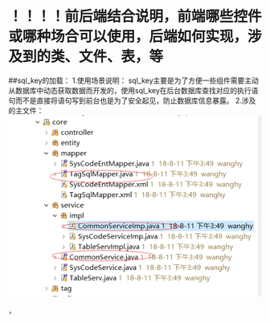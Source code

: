 # ！！！！前后端结合说明，前端哪些控件或哪种场合可以使用，后端如何实现，涉及到的类、文件、表，等


##sql_key的加载：
1.使用场景说明：
sql_key主要是为了方便一些组件需要主动从数据库中动态获取数据而开发的，使用sql_key在后台数据库查找对应的执行语句而不是直接将语句写到前台也是为了安全起见，防止数据库信息暴露。
2.涉及的主文件：
![](/assets/sql_key_1.png)










































，